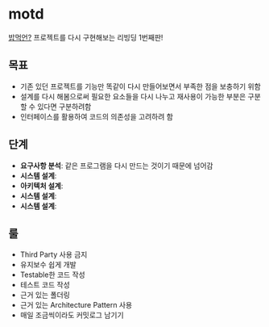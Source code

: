 # motd

[밥먹언?](https://github.com/DeveloperAcademy-POSTECH/MC3-Team3-Puhaha)
 프로젝트를 다시 구현해보는 리빙딩 1번째판!

## 목표
* 기존 있던 프로젝트를 기능만 똑같이 다시 만들어보면서 부족한 점을 보충하기 위함
* 설계를 다시 해봄으로써 필요한 요소들을 다시 나누고 재사용이 가능한 부분은 구분할 수 있다면 구분하려함
* 인터페이스를 활용하여 코드의 의존성을 고려하려 함

## 단계
* **요구사항 분석**: 같은 프로그램을 다시 만드는 것이기 때문에 넘어감
* **시스템 설계**: 
* **아키텍처 설계**: 
* **시스템 설계**: 
* **시스템 설계**: 

## 룰
* Third Party 사용 금지
* 유지보수 쉽게 개발
* Testable한 코드 작성
* 테스트 코드 작성
* 근거 있는 폴더링
* 근거 있는 Architecture Pattern 사용
* 매일 조금씩이라도 커밋로그 남기기
